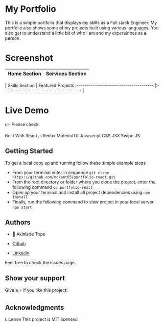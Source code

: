 # My Portfolio
This is a simple portfolio that displays my skills as a Full stack Engineer. My portfolio also shows some of my projects built using various languages. You also get to understand a little bit of who I am and my expereinces as a person.


# Screenshot
Home Section                         |  Services Section
:---------------------------------------:|:---------------------------------------:
| 
Skills Section                           |  Featured Projects
:---------------------------------------:|:---------------------------------------:
 |  
# Live Demo
👉 Please check

Built With
React js
Redux
Material UI
Javascript
CSS
JSX
Swipe JS

## Getting Started

To get a local copy up and running follow these simple example steps

- From your terminal enter in sequence
`git clone https://github.com/mckent05/portfolio-react.git`
- From the root directory or folder where you clone the project, enter the following command
`cd portfolio-react`
- Open up your terminal and install all project dependencies using
`npm install`
- Finally, run the following command to view project in your local server
`npm start`

## Authors

- 👤 Akinlade Tope

- [Github](https://www.github.com/mckent05)
- [LinkedIn](https://www.linkedin.com/in/akinladetemitope)


Feel free to check the issues page.

## Show your support
Give a ⭐️ if you like this project!

## Acknowledgments

License
This project is MIT licensed.